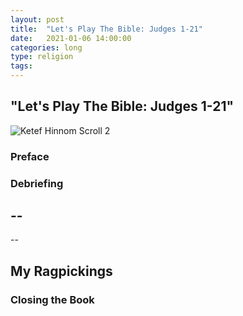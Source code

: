 ```yaml
---
layout: post
title:  "Let's Play The Bible: Judges 1-21"
date:   2021-01-06 14:00:00
categories: long
type: religion
tags: 
---
```


## "Let's Play The Bible: Judges 1-21"

![Ketef Hinnom Scroll 2]()

### Preface

### Debriefing

--
--
--

## My Ragpickings

### Closing the Book